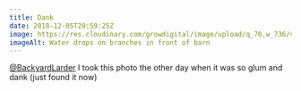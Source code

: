 ```yaml
---
title: Dank
date: 2018-12-05T20:59:25Z
image: https://res.cloudinary.com/growdigital/image/upload/q_70,w_736/v1543875130/dank-E8D9441D.jpg
imageAlt: Water drops on branches in front of barn
---
```


[@BackyardLarder](https://mobile.twitter.com/backyardlarder) I took this photo the other day when it was so glum and dank (just found it now)
